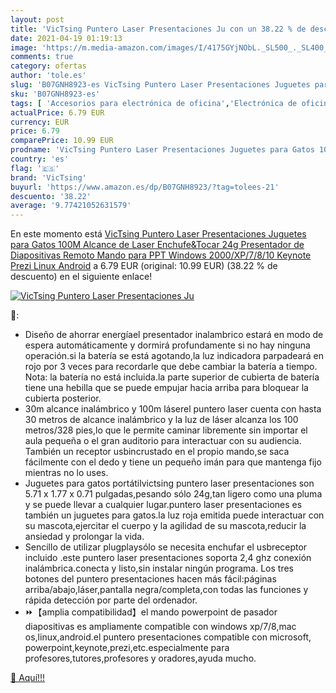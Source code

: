 ```yaml
---
layout: post
title: 'VicTsing Puntero Laser Presentaciones Ju con un 38.22 % de descuento'
date: 2021-04-19 01:19:13
image: 'https://m.media-amazon.com/images/I/4175GYjNObL._SL500_._SL400_.jpg'
comments: true
category: ofertas
author: 'tole.es'
slug: 'B07GNH8923-es VicTsing Puntero Laser Presentaciones Juguetes para Gatos...'
sku: 'B07GNH8923-es'
tags: [ 'Accesorios para electrónica de oficina','Electrónica de oficina','Oficina y papelería','Punteros para presentaciones','android','victsing', ]
actualPrice: 6.79 EUR
currency: EUR
price: 6.79
comparePrice: 10.99 EUR
prodname: 'VicTsing Puntero Laser Presentaciones Juguetes para Gatos 100M Alcance de Laser Enchufe&Tocar 24g Presentador de Diapositivas Remoto Mando para PPT Windows 2000/XP/7/8/10 Keynote Prezi Linux Android'
country: 'es'
flag: '🇪🇸'
brand: 'VicTsing'
buyurl: 'https://www.amazon.es/dp/B07GNH8923/?tag=tolees-21'
descuento: '38.22'
average: '9.77421052631579'
---
```


En este momento está [VicTsing Puntero Laser Presentaciones Juguetes para Gatos 100M Alcance de Laser Enchufe&Tocar 24g Presentador de Diapositivas Remoto Mando para PPT Windows 2000/XP/7/8/10 Keynote Prezi Linux Android](https://www.amazon.es/dp/B07GNH8923/?tag=tolees-21) a 6.79 EUR (original: 10.99 EUR) (38.22 %  de descuento) en el siguiente enlace!

[![VicTsing Puntero Laser Presentaciones Ju](https://m.media-amazon.com/images/I/4175GYjNObL._SL500_._SL400_.jpg)](https://www.amazon.es/dp/B07GNH8923/?tag=tolees-21)

🔎:

- Diseño de ahorrar energíael presentador inalambrico estará en modo de espera automáticamente y dormirá profundamente si no hay ninguna operación.si la batería se está agotando,la luz indicadora parpadeará en rojo por 3 veces para recordarle que debe cambiar la batería a tiempo. Nota: la batería no está incluida.la parte superior de cubierta de batería tiene una hebilla que se puede empujar hacia arriba para bloquear la cubierta posterior.
- 30m alcance inalámbrico y 100m láserel puntero laser cuenta con hasta 30 metros de alcance inalámbrico y la luz de láser alcanza los 100 metros/328 pies,lo que le permite caminar libremente sin importar el aula pequeña o el gran auditorio para interactuar con su audiencia. También un receptor usbincrustado en el propio mando,se saca fácilmente con el dedo y tiene un pequeño imán para que mantenga fijo mientras no lo uses.
- Juguetes para gatos portátilvictsing puntero laser presentaciones son 5.71 x 1.77 x 0.71 pulgadas,pesando sólo 24g,tan ligero como una pluma y se puede llevar a cualquier lugar.puntero laser presentaciones es también un juguetes para gatos.la luz roja emitida puede interactuar con su mascota,ejercitar el cuerpo y la agilidad de su mascota,reducir la ansiedad y prolongar la vida.
- Sencillo de utilizar plugplaysólo se necesita enchufar el usbreceptor incluido .este puntero laser presentaciones soporta 2,4 ghz conexión inalámbrica.conecta y listo,sin instalar ningún programa. Los tres botones del puntero presentaciones hacen más fácil:páginas arriba/abajo,láser,pantalla negra/completa,con todas las funciones y rápida detección por parte del ordenador.
- ⏩【amplia compatibilidad】el mando powerpoint de pasador diapositivas es ampliamente compatible con windows xp/7/8,mac os,linux,android.el puntero presentaciones compatible con microsoft, powerpoint,keynote,prezi,etc.especialmente para profesores,tutores,profesores y oradores,ayuda mucho.

[🛒 Aquí!!!](https://www.amazon.es/dp/B07GNH8923/?tag=tolees-21)
